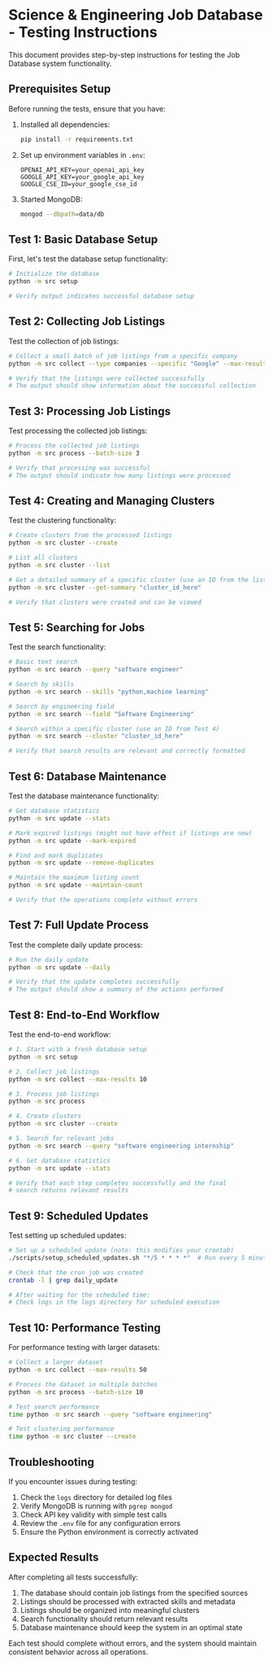 # Science & Engineering Job Database - Testing Instructions

This document provides step-by-step instructions for testing the Job Database system functionality.

## Prerequisites Setup

Before running the tests, ensure that you have:

1. Installed all dependencies:
   ```bash
   pip install -r requirements.txt
   ```

2. Set up environment variables in `.env`:
   ```
   OPENAI_API_KEY=your_openai_api_key
   GOOGLE_API_KEY=your_google_api_key
   GOOGLE_CSE_ID=your_google_cse_id
   ```

3. Started MongoDB:
   ```bash
   mongod --dbpath=data/db
   ```

## Test 1: Basic Database Setup

First, let's test the database setup functionality:

```bash
# Initialize the database
python -m src setup

# Verify output indicates successful database setup
```

## Test 2: Collecting Job Listings

Test the collection of job listings:

```bash
# Collect a small batch of job listings from a specific company
python -m src collect --type companies --specific "Google" --max-results 3

# Verify that the listings were collected successfully
# The output should show information about the successful collection
```

## Test 3: Processing Job Listings

Test processing the collected job listings:

```bash
# Process the collected job listings
python -m src process --batch-size 3

# Verify that processing was successful
# The output should indicate how many listings were processed
```

## Test 4: Creating and Managing Clusters

Test the clustering functionality:

```bash
# Create clusters from the processed listings
python -m src cluster --create

# List all clusters
python -m src cluster --list

# Get a detailed summary of a specific cluster (use an ID from the list)
python -m src cluster --get-summary "cluster_id_here"

# Verify that clusters were created and can be viewed
```

## Test 5: Searching for Jobs

Test the search functionality:

```bash
# Basic text search
python -m src search --query "software engineer"

# Search by skills
python -m src search --skills "python,machine learning"

# Search by engineering field
python -m src search --field "Software Engineering"

# Search within a specific cluster (use an ID from Test 4)
python -m src search --cluster "cluster_id_here"

# Verify that search results are relevant and correctly formatted
```

## Test 6: Database Maintenance

Test the database maintenance functionality:

```bash
# Get database statistics
python -m src update --stats

# Mark expired listings (might not have effect if listings are new)
python -m src update --mark-expired

# Find and mark duplicates
python -m src update --remove-duplicates

# Maintain the maximum listing count
python -m src update --maintain-count

# Verify that the operations complete without errors
```

## Test 7: Full Update Process

Test the complete daily update process:

```bash
# Run the daily update
python -m src update --daily

# Verify that the update completes successfully
# The output should show a summary of the actions performed
```

## Test 8: End-to-End Workflow

Test the end-to-end workflow:

```bash
# 1. Start with a fresh database setup
python -m src setup

# 2. Collect job listings
python -m src collect --max-results 10

# 3. Process job listings
python -m src process

# 4. Create clusters
python -m src cluster --create

# 5. Search for relevant jobs
python -m src search --query "software engineering internship"

# 6. Get database statistics
python -m src update --stats

# Verify that each step completes successfully and the final
# search returns relevant results
```

## Test 9: Scheduled Updates

Test setting up scheduled updates:

```bash
# Set up a scheduled update (note: this modifies your crontab)
./scripts/setup_scheduled_updates.sh "*/5 * * * *"  # Run every 5 minutes for testing

# Check that the cron job was created
crontab -l | grep daily_update

# After waiting for the scheduled time:
# Check logs in the logs directory for scheduled execution
```

## Test 10: Performance Testing

For performance testing with larger datasets:

```bash
# Collect a larger dataset
python -m src collect --max-results 50

# Process the dataset in multiple batches
python -m src process --batch-size 10

# Test search performance
time python -m src search --query "software engineering"

# Test clustering performance
time python -m src cluster --create
```

## Troubleshooting

If you encounter issues during testing:

1. Check the `logs` directory for detailed log files
2. Verify MongoDB is running with `pgrep mongod`
3. Check API key validity with simple test calls
4. Review the `.env` file for any configuration errors
5. Ensure the Python environment is correctly activated

## Expected Results

After completing all tests successfully:

1. The database should contain job listings from the specified sources
2. Listings should be processed with extracted skills and metadata
3. Listings should be organized into meaningful clusters
4. Search functionality should return relevant results
5. Database maintenance should keep the system in an optimal state

Each test should complete without errors, and the system should maintain consistent behavior across all operations. 